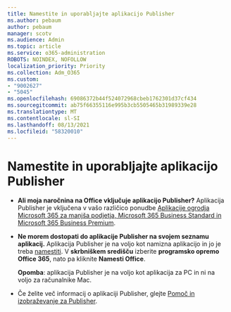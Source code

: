 ```yaml
---
title: Namestite in uporabljajte aplikacijo Publisher
ms.author: pebaum
author: pebaum
manager: scotv
ms.audience: Admin
ms.topic: article
ms.service: o365-administration
ROBOTS: NOINDEX, NOFOLLOW
localization_priority: Priority
ms.collection: Adm_O365
ms.custom:
- "9002627"
- "5045"
ms.openlocfilehash: 69086372b44f524072968cbeb1762301d37cf434
ms.sourcegitcommit: ab75f66355116e995b3cb5505465b31989339e28
ms.translationtype: MT
ms.contentlocale: sl-SI
ms.lasthandoff: 08/13/2021
ms.locfileid: "58320010"
---
```

# <a name="install-and-use-publisher"></a>Namestite in uporabljajte aplikacijo Publisher

- **Ali moja naročnina na Office vključuje aplikacijo Publisher?** Aplikacija Publisher je vključena v vašo različico ponudbe [Aplikacije ogrodja Microsoft 365 za manjša podjetja, Microsoft 365 Business Standard in Microsoft 365 Business Premium](https://products.office.com/compare-all-microsoft-office-products?activetab=tab:primaryr2).
- **Ne morem dostopati do aplikacije Publisher na svojem seznamu aplikacij.**  Aplikacija Publisher je na voljo kot namizna aplikacijo in jo je treba [namestiti](https://support.office.com/article/Install-Office-apps-from-Office-365-dcf2d841-dac7-455b-9a77-fc8f7ee92702). V **skrbniškem središču** izberite **programsko opremo Office 365**, nato pa kliknite **Namesti Office**. 

    **Opomba**: aplikacija Publisher je na voljo kot aplikacija za PC in ni na voljo za računalnike Mac.
- Če želite več informacij o aplikaciji Publisher, glejte [Pomoč in izobraževanje za Publisher](https://support.office.com/publisher).
